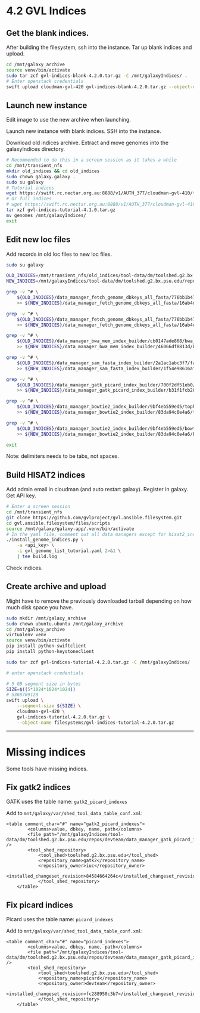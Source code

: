 # 4.2 GVL Indices

## Get the blank indices.

After building the filesystem, ssh into the instance. Tar up blank indices
and upload.

```bash
cd /mnt/galaxy_archive
source venv/bin/activate
sudo tar zcf gvl-indices-blank-4.2.0.tar.gz -C /mnt/galaxyIndices/ .
# Enter openstack credentials
swift upload cloudman-gvl-420 gvl-indices-blank-4.2.0.tar.gz --object-name filesystems/gvl-indices-blank-4.2.0.tar.gz
```

## Launch new instance

Edit image to use the new archive when launching.

Launch new instance with blank indices. SSH into the instance.

Download old indices archive. Extract and move genomes into the galaxyIndices
directory.

```bash
# Recommended to do this in a screen session as it takes a while
cd /mnt/transient_nfs
mkdir old_indices && cd old_indices
sudo chown galaxy.galaxy .
sudo su galaxy
# Tutorial indices
wget https://swift.rc.nectar.org.au:8888/v1/AUTH_377/cloudman-gvl-410/filesystems/gvl-indices-tutorial-4.1.0.tar.gz
# Or full indices
# wget https://swift.rc.nectar.org.au:8888/v1/AUTH_377/cloudman-gvl-410/filesystems/gvl-indices-full-4.1.0.tar.gz
tar xzf gvl-indices-tutorial-4.1.0.tar.gz
mv genomes /mnt/galaxyIndices/
exit
```

## Edit new loc files

Add records in old loc files to new loc files.

```bash
sudo su galaxy

OLD_INDICES=/mnt/transient_nfs/old_indices/tool-data/dm/toolshed.g2.bx.psu.edu/repos/devteam/
NEW_INDICES=/mnt/galaxyIndices/tool-data/dm/toolshed.g2.bx.psu.edu/repos/devteam/

grep -v ^# \
    ${OLD_INDICES}/data_manager_fetch_genome_dbkeys_all_fasta/776bb1b478a0/dbkeys.loc \
    >> ${NEW_INDICES}/data_manager_fetch_genome_dbkeys_all_fasta/16ab4dd6a0e5/dbkeys.loc

grep -v ^# \
    ${OLD_INDICES}/data_manager_fetch_genome_dbkeys_all_fasta/776bb1b478a0/all_fasta.loc \
    >> ${NEW_INDICES}/data_manager_fetch_genome_dbkeys_all_fasta/16ab4dd6a0e5/all_fasta.loc

grep -v ^# \
    ${OLD_INDICES}/data_manager_bwa_mem_index_builder/cb0147ade868/bwa_mem_index.loc \
    >> ${NEW_INDICES}/data_manager_bwa_mem_index_builder/46066df8813d/bwa_mem_index.loc

grep -v ^# \
    ${OLD_INDICES}/data_manager_sam_fasta_index_builder/2a1ac1abc3f7/fasta_indexes.loc \
    >> ${NEW_INDICES}/data_manager_sam_fasta_index_builder/1f54e98616af/fasta_indexes.loc

grep -v ^# \
    ${OLD_INDICES}/data_manager_gatk_picard_index_builder/700f2df51eb0/gatk_sorted_picard_index.loc \
    >> ${NEW_INDICES}/data_manager_gatk_picard_index_builder/b31f1fcb203c/gatk_sorted_picard_index.loc

grep -v ^# \
    ${OLD_INDICES}/data_manager_bowtie2_index_builder/9bf4eb559ed5/tophat2_indices.loc \
    >> ${NEW_INDICES}/data_manager_bowtie2_index_builder/83da94c0e4a6/tophat2_indices.loc

grep -v ^# \
    ${OLD_INDICES}/data_manager_bowtie2_index_builder/9bf4eb559ed5/bowtie2_indices.loc \
    >> ${NEW_INDICES}/data_manager_bowtie2_index_builder/83da94c0e4a6/bowtie2_indices.loc

exit
```

Note: delimiters needs to be tabs, not spaces.

## Build HISAT2 indices

Add admin email in cloudman (and auto restart galaxy). Register in galaxy.
Get API key.

```bash
# Enter a screen session
cd /mnt/transient_nfs
git clone https://github.com/gvlproject/gvl.ansible.filesystem.git
cd gvl.ansible.filesystem/files/scripts
source /mnt/galaxy/galaxy-app/.venv/bin/activate
# In the yaml file, comment out all data managers except for hisat2_index_builder_data_manager
./install_genome_indices.py \
    -a <api_key> \
    -i gvl_genome_list_tutorial.yaml 2>&1 \
    | tee build.log
```

Check indices.

## Create archive and upload

Might have to remove the previously downloaded tarball depending on how
much disk space you have.

```bash
sudo mkdir /mnt/galaxy_archive
sudo chown ubuntu.ubuntu /mnt/galaxy_archive
cd /mnt/galaxy_archive
virtualenv venv
source venv/bin/activate
pip install python-swiftclient
pip install python-keystoneclient

sudo tar zcf gvl-indices-tutorial-4.2.0.tar.gz -C /mnt/galaxyIndices/ .

# enter openstack credentials

# 5 GB segment size in bytes
SIZE=$((5*1024*1024*1024))
# 5368709120
swift upload \
    --segment-size ${SIZE} \
    cloudman-gvl-420 \
    gvl-indices-tutorial-4.2.0.tar.gz \
    --object-name filesystems/gvl-indices-tutorial-4.2.0.tar.gz
```

-----

# Missing indices

Some tools have missing indices.

## Fix gatk2 indices

GATK uses the table name: `gatk2_picard_indexes`

Add to `mnt/galaxy/var/shed_tool_data_table_conf.xml`:

```
<table comment_char="#" name="gatk2_picard_indexes">
        <columns>value, dbkey, name, path</columns>
        <file path="/mnt/galaxyIndices/tool-data/dm/toolshed.g2.bx.psu.edu/repos/devteam/data_manager_gatk_picard_index_builder/b31f1fcb203c/gatk_sorted_picard_index.loc" />
        <tool_shed_repository>
            <tool_shed>toolshed.g2.bx.psu.edu</tool_shed>
            <repository_name>gatk2</repository_name>
            <repository_owner>iuc</repository_owner>
            <installed_changeset_revision>84584664264c</installed_changeset_revision>
            </tool_shed_repository>
    </table>
```

## Fix picard indices

Picard uses the table name: `picard_indexes`

Add to `mnt/galaxy/var/shed_tool_data_table_conf.xml`:

```
<table comment_char="#" name="picard_indexes">
        <columns>value, dbkey, name, path</columns>
        <file path="/mnt/galaxyIndices/tool-data/dm/toolshed.g2.bx.psu.edu/repos/devteam/data_manager_gatk_picard_index_builder/b31f1fcb203c/gatk_sorted_picard_index.loc" />
        <tool_shed_repository>
            <tool_shed>toolshed.g2.bx.psu.edu</tool_shed>
            <repository_name>picard</repository_name>
            <repository_owner>devteam</repository_owner>
            <installed_changeset_revision>fc288950c3b7</installed_changeset_revision>
            </tool_shed_repository>
    </table>
```
